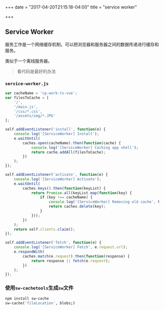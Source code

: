 +++
date = "2017-04-20T21:15:18-04:00"
title = "service worker"

+++

## Service Worker

服务工作是一个网络缓存机制，可以把浏览器和服务器之间的数据传递进行缓存和服务。

类似于一个离线服务器。

> 看代码是最好的办法

### `service-worker.js`

```js
var cacheName = 'cp-work-ts-vue';
var filesToCache = [
    '/',
    '/main.js',
    '/css/*.css',
    '/assets/img/*.JPG'
];

self.addEventListener('install', function(e) {
    console.log('[ServiceWorker] Install');
    e.waitUntil(
        caches.open(cacheName).then(function(cache) {
            console.log('[ServiceWorker] Caching app shell');
            return cache.addAll(filesToCache);
        })
    );
});

self.addEventListener('activate', function(e) {
    console.log('[ServiceWorker] Activate');
    e.waitUntil(
        caches.keys().then(function(keyList) {
            return Promise.all(keyList.map(function(key) {
                if (key !== cacheName) {
                    console.log('[ServiceWorker] Removing old cache', key);
                    return caches.delete(key);
                }
            }));
        })
    );
    return self.clients.claim();
});

self.addEventListener('fetch', function(e) {
    console.log('[ServiceWorker] Fetch', e.request.url);
    e.respondWith(
        caches.match(e.request).then(function(response) {
            return response || fetch(e.request);
        })
    );
});
```

### 使用`sw-cachetools`生成`sw`文件

```bash
npm install sw-cache
sw-cache('fileLocation', blobs;)
```
